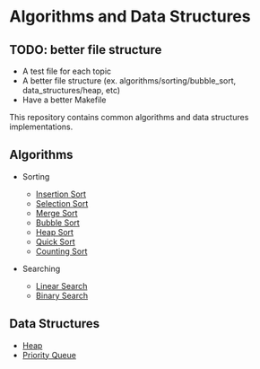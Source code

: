 # Algorithms and Data Structures

## TODO: better file structure
- A test file for each topic
- A better file structure (ex. algorithms/sorting/bubble\_sort, data\_structures/heap, etc)
- Have a better Makefile

This repository contains common algorithms and data structures implementations.

## Algorithms

- Sorting
    - [Insertion Sort](./insertion_sort/README.md)
    - [Selection Sort](./selection_sort/README.md)
    - [Merge Sort](./merge_sort/README.md)
    - [Bubble Sort](./bubble_sort/README.md)
    - [Heap Sort](./heap_sort/README.md)
    - [Quick Sort](./quick_sort/README.md)
    - [Counting Sort](./counting_sort/README.md)

- Searching
    - [Linear Search](./linear_search/README.md)
    - [Binary Search](./binary_search/README.md)

## Data Structures

- [Heap](./heap/README.md)
- [Priority Queue](./priority_queue/README.md)
